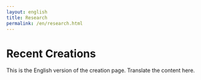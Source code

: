 ```yaml
---
layout: english
title: Research
permalink: /en/research.html
---
```


# Recent Creations

This is the English version of the creation page. Translate the content here.